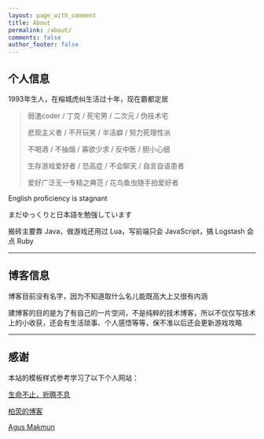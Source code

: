 ```yaml
---
layout: page_with_comment
title: About
permalink: /about/
comments: false
author_footer: false
---
```


## 个人信息

1993年生人，在榕城虎纠生活过十年，现在霸都定居

> 弱渣coder / 丁克 / 死宅男 / 二次元 / 伪技术宅
>
> 悲观主义者 / 不开玩笑 / 半洁癖 / 努力死理性派
>
> 不喝酒 / 不抽烟 / 寡欲少求 / 反中医 / 胆小心细
>
> 生存游戏爱好者 / 恐高症 / 不会聊天 / 自言自语患者
>
> 爱好广泛无一专精之典范 / 花鸟鱼虫随手拍爱好者

English proficiency is stagnant

まだゆっくりと日本語を勉強しています

搬砖主要靠 Java，做游戏还用过 Lua，写前端只会 JavaScript，搞 Logstash 会点 Ruby

---

## 博客信息

博客目前没有名字，因为不知道取什么名儿能既高大上又很有内涵

建博客的目的是为了有自己的一片空间，不是纯粹的技术博客，所以不仅仅写技术上的小收获，还会有生活琐事、个人感悟等等，保不准以后还会更新游戏攻略

---

## 感谢

本站的模板样式参考学习了以下个人网站：

[生命不止，折腾不息](http://dongyado.com/)

[柏荧的博客](http://qiubaiying.top/)

[Agus Makmun](https://agusmakmun.github.io/)
